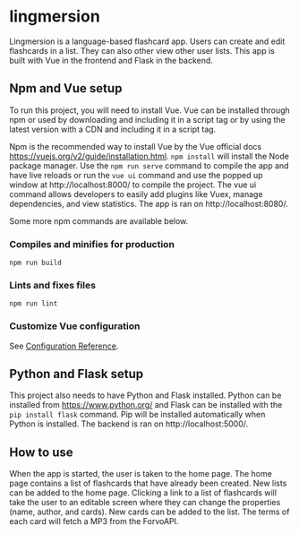 # lingmersion
Lingmersion is a language-based flashcard app. Users can create and edit flashcards in a list. They can also other view other user lists. This app is built with Vue in the frontend and Flask in the backend.

## Npm and Vue setup
To run this project, you will need to install Vue. Vue can be installed through npm or used by downloading and including it in a script tag or by using the latest version with a CDN and including it in a script tag.

Npm is the recommended way to install Vue by the Vue official docs https://vuejs.org/v2/guide/installation.html. ```npm install``` will install the Node package manager. Use the ```npm run serve``` command to compile the app and have live reloads or run the ```vue ui``` command and use the popped up window at http://localhost:8000/ to compile the project. The vue ui command allows developers to easily add plugins like Vuex, manage dependencies, and view statistics. The app is ran on http://localhost:8080/.

Some more npm commands are available below.

### Compiles and minifies for production
```
npm run build
```

### Lints and fixes files
```
npm run lint
```
### Customize Vue configuration
See [Configuration Reference](https://cli.vuejs.org/config/).

## Python and Flask setup
This project also needs to have Python and Flask installed. Python can be installed from https://www.python.org/ and Flask can be installed with the ```pip install flask``` command. Pip will be installed automatically when Python is installed. The backend is ran on http://localhost:5000/.

## How to use
When the app is started, the user is taken to the home page. The home page contains a list of flashcards that have already been created. New lists can be added to the home page. Clicking a link to a list of flashcards will take the user to an editable screen where they can change the properties (name, author, and cards). New cards can be added to the list. The terms of each card will fetch a MP3 from the ForvoAPI.
